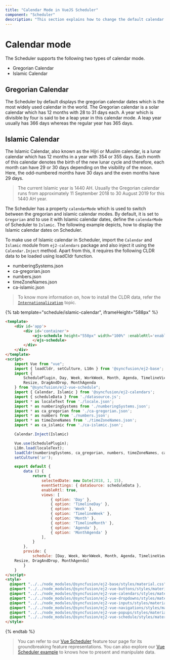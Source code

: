 ```yaml
---
title: "Calendar Mode in VueJS Scheduler"
component: "Scheduler"
description: "This section explains how to change the default calendar mode on Scheduler to display it either on Gregorian or Islamic mode."
---
```


# Calendar mode

The Scheduler supports the following two types of calendar mode.

* Gregorian Calendar
* Islamic Calendar

## Gregorian Calendar

The Scheduler by default displays the gregorian calendar dates which is the most widely used calendar in the world. The Gregorian calendar is a solar calendar which has 12 months with 28 to 31 days each. A year which is divisible by four is said to be a leap year in this calendar mode. A leap year usually has 366 days whereas the regular year has 365 days.

## Islamic Calendar

The Islamic Calendar, also known as the Hijri or Muslim calendar, is a lunar calendar which has 12 months in a year with 354 or 355 days. Each month of this calendar denotes the birth of the new lunar cycle and therefore, each month can have 29 or 30 days depending on the visibility of the moon. Here, the odd-numbered months have 30 days and the even months have 29 days.

> The current Islamic year is 1440 AH. Usually the Gregorian calendar runs from approximately 11 September 2018 to 30 August 2019 for this 1440 AH year.

The Scheduler has a property `calendarMode` which is used to switch between the gregorian and islamic calendar modes. By default, it is set to `Gregorian` and to use it with Islamic calendar dates, define the `calendarMode` of Scheduler to `Islamic`. The following example depicts, how to display the Islamic calendar dates on Scheduler.

To make use of Islamic calendar in Scheduler, import the `Calendar` and `Islamic` module from `ej2-calendars` package and also inject it using the `Calendar.Inject` method. Apart from this, it requires the following CLDR data to be loaded using loadCldr function.

* numberingSystems.json
* ca-gregorian.json
* numbers.json
* timeZoneNames.json
* ca-islamic.json

> To know more information on, how to install the CLDR data, refer the [`Internationalization`](https://ej2.syncfusion.com/documentation/common/internationalization/#installing-cldr-data) topic.

{% tab template="schedule/islamic-calendar", iframeHeight="588px"  %}

```html
<template>
    <div id='app'>
        <div id='container'>
            <ejs-schedule height="550px" width="100%" :enableRtl='enableRtl' calendarMode='Islamic'>
            </ejs-schedule>
        </div>
    </div>
</template>
<script>
    import Vue from "vue";
    import { loadCldr, setCulture, L10n } from '@syncfusion/ej2-base';
    import {
        SchedulePlugin, Day, Week, WorkWeek, Month, Agenda, TimelineViews, TimelineMonth,
        Resize, DragAndDrop, MonthAgenda
    } from "@syncfusion/ej2-vue-schedule";
    import { Calendar, Islamic } from '@syncfusion/ej2-calendars';
    import { scheduleData } from './datasource.js';
    import * as localeText from './locale.json';
    import * as numberingSystems from './numberingSystems.json';
    import * as ca_gregorian from './ca-gregorian.json';
    import * as numbers from './numbers.json';
    import * as timeZoneNames from './timeZoneNames.json';
    import * as ca_islamic from './ca-islamic.json';

    Calendar.Inject(Islamic)

    Vue.use(SchedulePlugin);
    L10n.load(localeText);
    loadCldr(numberingSystems, ca_gregorian, numbers, timeZoneNames, ca_islamic);
    setCulture('ar');

    export default {
        data () {
            return {
                selectedDate: new Date(2018, 1, 15),
                eventSettings: { dataSource: scheduleData },
                enableRtl: true,
                views: [
                    { option: 'Day' },
                    { option: 'TimelineDay' },
                    { option: 'Week' },
                    { option: 'TimelineWeek' },
                    { option: 'Month' },
                    { option: 'TimelineMonth' },
                    { option: 'Agenda' },
                    { option: 'MonthAgenda' }
                ],
            }
        },
        provide: {
            schedule: [Day, Week, WorkWeek, Month, Agenda, TimelineViews, TimelineMonth,
    Resize, DragAndDrop, MonthAgenda]
        }
    }
</script>
<style>
  @import "../../node_modules/@syncfusion/ej2-base/styles/material.css";
  @import "../../node_modules/@syncfusion/ej2-vue-buttons/styles/material.css";
  @import "../../node_modules/@syncfusion/ej2-vue-calendars/styles/material.css";
  @import "../../node_modules/@syncfusion/ej2-vue-dropdowns/styles/material.css";
  @import "../../node_modules/@syncfusion/ej2-vue-inputs/styles/material.css";
  @import "../../node_modules/@syncfusion/ej2-vue-navigations/styles/material.css";
  @import "../../node_modules/@syncfusion/ej2-vue-popups/styles/material.css";
  @import "../../node_modules/@syncfusion/ej2-vue-schedule/styles/material.css";
</style>

```

{% endtab %}

> You can refer to our [Vue Scheduler](https://www.syncfusion.com/vue-ui-components/vue-scheduler) feature tour page for its groundbreaking feature representations. You can also explore our [Vue Scheduler example](https://ej2.syncfusion.com/vue/demos/#/material/schedule/overview.html) to knows how to present and manipulate data.